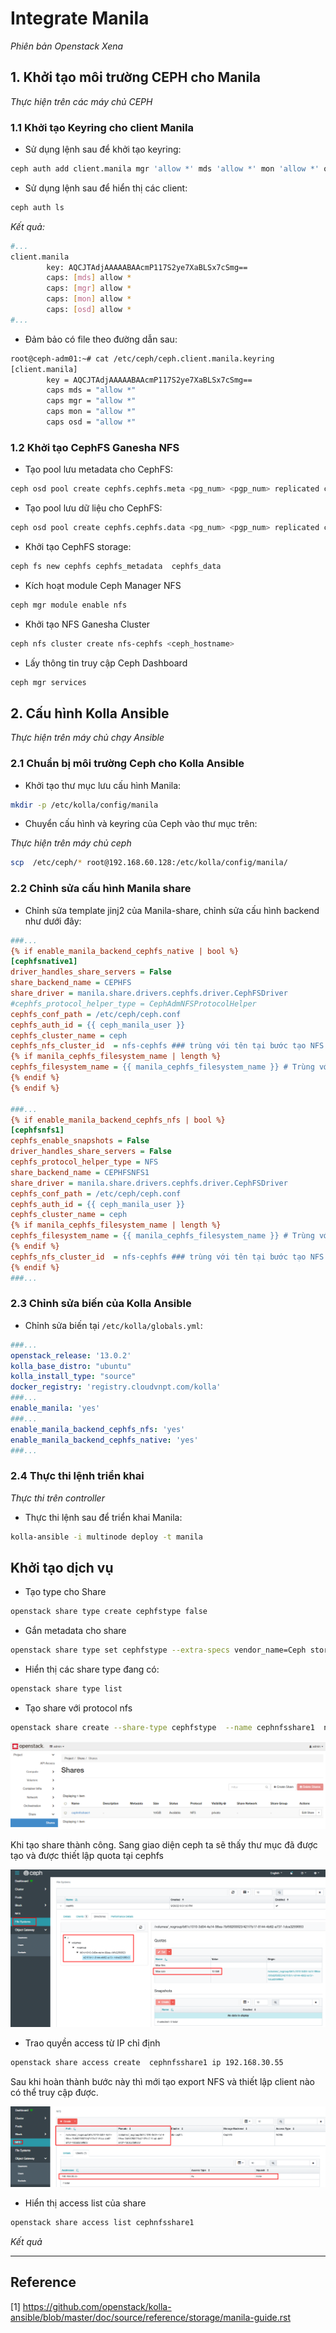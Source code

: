 # Integrate Manila

*Phiên bản Openstack Xena*

## 1. Khởi tạo môi trường CEPH cho Manila
*Thực hiện trên các máy chủ CEPH*
### 1.1 Khởi tạo Keyring cho client Manila
- Sử dụng lệnh sau để khởi tạo keyring:
```sh
ceph auth add client.manila mgr 'allow *' mds 'allow *' mon 'allow *' osd 'allow rwx pool=cephfs_data, allow rwx pool=cephfs_metadata, profile rbd pool=volumes_hdd, profile rbd pool=volumes_ssd, profile rbd pool=images, profile rbd pool=backups_baas' -o /etc/ceph/ceph.client.manila.keyring
```

- Sử dụng lệnh sau để hiển thị các client:
```sh
ceph auth ls
```
*Kết quả:*
```sh
#...
client.manila
        key: AQCJTAdjAAAAABAAcmP117S2ye7XaBLSx7cSmg==
        caps: [mds] allow *
        caps: [mgr] allow *
        caps: [mon] allow *
        caps: [osd] allow *
#...
```

- Đảm bảo có file theo đường dẫn sau:
```sh
root@ceph-adm01:~# cat /etc/ceph/ceph.client.manila.keyring
[client.manila]
        key = AQCJTAdjAAAAABAAcmP117S2ye7XaBLSx7cSmg==
        caps mds = "allow *"
        caps mgr = "allow *"
        caps mon = "allow *"
        caps osd = "allow *"
```
### 1.2 Khởi tạo CephFS Ganesha NFS

- Tạo pool lưu metadata cho CephFS:
```sh
ceph osd pool create cephfs.cephfs.meta <pg_num> <pgp_num> replicated ceph_hdd <pool_size>
```

- Tạo pool lưu dữ liệu cho CephFS:
```sh
ceph osd pool create cephfs.cephfs.data <pg_num> <pgp_num> replicated ceph_hdd <pool_size>
```

- Khởi tạo CephFS storage:
```sh
ceph fs new cephfs cephfs_metadata  cephfs_data
```

- Kích hoạt module Ceph Manager NFS
```sh
ceph mgr module enable nfs
```

- Khởi tạo NFS Ganesha Cluster
```sh
ceph nfs cluster create nfs-cephfs <ceph_hostname>
```

- Lấy thông tin truy cập Ceph Dashboard
```sh
ceph mgr services
```

## 2. Cấu hình Kolla Ansible

*Thực hiện trên máy chủ chạy Ansible*

### 2.1 Chuẩn bị môi trường Ceph cho Kolla Ansible
- Khởi tạo thư mục lưu cấu hình Manila:
```sh
mkdir -p /etc/kolla/config/manila
```

- Chuyển cấu hình và keyring của Ceph vào thư mục trên:

*Thực hiện trên máy chủ ceph*
```sh
scp  /etc/ceph/* root@192.168.60.128:/etc/kolla/config/manila/
```

### 2.2 Chỉnh sửa cấu hình Manila share

- Chỉnh sửa template jinj2 của Manila-share, chỉnh sửa cấu hình backend như dưới đây:
```ini
###...
{% if enable_manila_backend_cephfs_native | bool %}
[cephfsnative1]
driver_handles_share_servers = False
share_backend_name = CEPHFS
share_driver = manila.share.drivers.cephfs.driver.CephFSDriver
#cephfs_protocol_helper_type = CephAdmNFSProtocolHelper
cephfs_conf_path = /etc/ceph/ceph.conf
cephfs_auth_id = {{ ceph_manila_user }}
cephfs_cluster_name = ceph
cephfs_nfs_cluster_id  = nfs-cephfs ### trùng với tên tại bước tạo NFS Ganesha Cluster
{% if manila_cephfs_filesystem_name | length %}
cephfs_filesystem_name = {{ manila_cephfs_filesystem_name }} # Trùng với tên tại bước tạo CephFS
{% endif %}
{% endif %}

###...
{% if enable_manila_backend_cephfs_nfs | bool %}
[cephfsnfs1]
cephfs_enable_snapshots = False
driver_handles_share_servers = False
cephfs_protocol_helper_type = NFS
share_backend_name = CEPHFSNFS1
share_driver = manila.share.drivers.cephfs.driver.CephFSDriver
cephfs_conf_path = /etc/ceph/ceph.conf
cephfs_auth_id = {{ ceph_manila_user }}
cephfs_cluster_name = ceph
{% if manila_cephfs_filesystem_name | length %}
cephfs_filesystem_name = {{ manila_cephfs_filesystem_name }} # Trùng với tên tại bước tạo CephFS
{% endif %}
cephfs_nfs_cluster_id  = nfs-cephfs ### trùng với tên tại bước tạo NFS Ganesha Cluster
{% endif %}
###... 
```

### 2.3 Chỉnh sửa biến của Kolla Ansible

- Chỉnh sửa biến tại `/etc/kolla/globals.yml`:
```yml
###...
openstack_release: '13.0.2'
kolla_base_distro: "ubuntu"
kolla_install_type: "source"
docker_registry: 'registry.cloudvnpt.com/kolla'
###...
enable_manila: 'yes'
###...
enable_manila_backend_cephfs_nfs: 'yes'
enable_manila_backend_cephfs_native: 'yes'
###...
```
### 2.4 Thực thi lệnh triển khai 
*Thực thi trên controller*

- Thực thi lệnh sau để triển khai Manila:
```sh
kolla-ansible -i multinode deploy -t manila
```

## Khởi tạo dịch vụ

- Tạo type cho Share
```sh
openstack share type create cephfstype false
```

- Gắn metadata cho share
```sh
openstack share type set cephfstype --extra-specs vendor_name=Ceph storage_protocol=NFS
```
- Hiển thị các share type đang có:
```sh
openstack share type list
```

- Tạo share với protocol nfs
```sh
openstack share create --share-type cephfstype  --name cephnfsshare1  nfs 10
```

![share](images/manila-kq01.png)

Khi tạo share thành công. Sang giao diện ceph ta sẽ thấy thư mục đã được tạo và được thiết lập quota tại cephfs

![share](images/manila-kq02.png)


- Trao quyền access từ IP chỉ định
```sh
openstack share access create  cephnfsshare1 ip 192.168.30.55
```
Sau khi hoàn thành bước này thì mới tạo export NFS và thiết lập client nào có thể truy cập được.

![share](images/manila-kq03.png)


- Hiển thị access list của share
```sh
openstack share access list cephnfsshare1
```

*Kết quả*



---
## Reference

[1] https://github.com/openstack/kolla-ansible/blob/master/doc/source/reference/storage/manila-guide.rst
